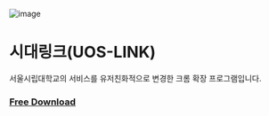 ![image](https://github.com/Dodolist/uos-notice-chrome-extension/assets/43953794/ad863032-5537-4f3d-b811-0ceee5cf1b06)


# 시대링크(UOS-LINK)
서울시립대학교의 서비스를 유저친화적으로 변경한 크롬 확장 프로그램입니다.

### [Free Download](https://chrome.google.com/webstore/detail/memozzang/nnocokeccpdhijhmjekelnhmmjimplco?hl=ko&authuser=0)

<br>
<br>
<br>

